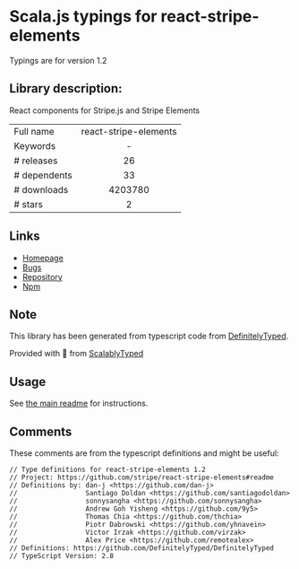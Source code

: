 
# Scala.js typings for react-stripe-elements

Typings are for version 1.2

## Library description:
React components for Stripe.js and Stripe Elements

|                    |                 |
| ------------------ | :-------------: |
| Full name          | react-stripe-elements |
| Keywords           | - |
| # releases         | 26 |
| # dependents       | 33 |
| # downloads        | 4203780 |
| # stars            | 2 |

## Links
- [Homepage](https://github.com/stripe/react-stripe-elements#readme)
- [Bugs](https://github.com/stripe/react-stripe-elements/issues)
- [Repository](https://github.com/stripe/react-stripe-elements)
- [Npm](https://www.npmjs.com/package/react-stripe-elements)
    


## Note
This library has been generated from typescript code from [DefinitelyTyped](https://definitelytyped.org).

Provided with :purple_heart: from [ScalablyTyped](https://github.com/oyvindberg/ScalablyTyped)

## Usage
See [the main readme](../../readme.md) for instructions.

## Comments

These comments are from the typescript definitions and might be useful:
```
// Type definitions for react-stripe-elements 1.2
// Project: https://github.com/stripe/react-stripe-elements#readme
// Definitions by: dan-j <https://github.com/dan-j>
//                 Santiago Doldan <https://github.com/santiagodoldan>
//                 sonnysangha <https://github.com/sonnysangha>
//                 Andrew Goh Yisheng <https://github.com/9y5>
//                 Thomas Chia <https://github.com/thchia>
//                 Piotr Dabrowski <https://github.com/yhnavein>
//                 Victor Irzak <https://github.com/virzak>
//                 Alex Price <https://github.com/remotealex>
// Definitions: https://github.com/DefinitelyTyped/DefinitelyTyped
// TypeScript Version: 2.8

```

